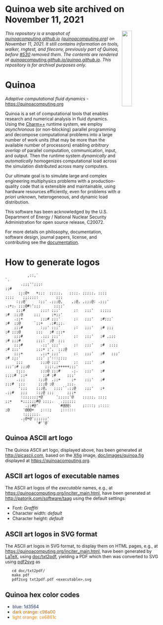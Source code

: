 # Quinoa web site archived on November 11, 2021

<img src="https://quinoacomputing.github.io/quinoa.github.io/quinoa.svg" align="right" width="25%" background=transparent>

_This repository is a snapshot of [quinoacomputing.github.io](https://quinoacomputing.github.io) ([quinoacomputing.org](https://quinoacomputing.org)) on November 11, 2021. It still contains information on tools, _walker_, _rngtest_, and _fileconv_, previously part of Quinoa, before [#530](https://github.com/quinoacomputing/quinoa/pull/530) removed them. The contents are rendered at [quinoacomputing.github.io/quinoa.github.io](https://quinoacomputing.github.io/quinoa.github.io). This repository is for archival purposes only._

# Quinoa

_Adaptive computational fluid dynamics_ - https://quinoacomputing.org

Quinoa is a set of computational tools that enables research and numerical
analysis in fluid dynamics. Using the [Charm++](http://charmplusplus.org)
runtime system, we employ _asynchronous_ (or non-blocking) parallel programming
and decompose computational problems into a large number of work units (that may
be more than the available number of processors) enabling _arbitrary
overlap_ of parallel computation, communication, input, and output. Then the
runtime system _dynamically_ and _automatically_ homogenizes computational load
across the simulation distributed across many computers.

Our ultimate goal is to simulate large and complex engineering multiphysics
problems with a production-quality code that is extensible and maintainable,
using hardware resources efficiently, even for problems with _a priori_
unknown, heterogeneous, and dynamic load distribution.

This software has been acknowledged by the U.S. Department of Energy / National
Nuclear Security Administration for open source release, C20072.

For more details on philosophy, documentation, software design, journal papers,
license, and contributing see the [documentation](https://quinoacomputing.org).

# How to generate logos

              ,::,`                                                            `.        
           .;;;'';;;:                                                          ;;#       
          ;;;@+   +;;;  ;;;;;,   ;;;;. ;;;;;, ;;;;      ;;;;   `;;;;;;:        ;;;       
         :;;@`     :;;' .;;;@,    ,;@, ,;;;@: .;;;'     .;+;. ;;;@#:';;;      ;;;;'      
         ;;;#       ;;;: ;;;'      ;:   ;;;'   ;;;;;     ;#  ;;;@     ;;;     ;+;;'      
        .;;+        ;;;# ;;;'      ;:   ;;;'   ;#;;;`    ;#  ;;@      `;;+   .;#;;;.     
        ;;;#        :;;' ;;;'      ;:   ;;;'   ;# ;;;    ;# ;;;@       ;;;   ;# ;;;+     
        ;;;#        .;;; ;;;'      ;:   ;;;'   ;# ,;;;   ;# ;;;#       ;;;:  ;@  ;;;     
        ;;;#        .;;' ;;;'      ;:   ;;;'   ;#  ;;;;  ;# ;;;'       ;;;+ ;',  ;;;@    
        ;;;+        ,;;+ ;;;'      ;:   ;;;'   ;#   ;;;' ;# ;;;'       ;;;' ;':::;;;;    
        `;;;        ;;;@ ;;;'      ;:   ;;;'   ;#    ;;;';# ;;;@       ;;;:,;+++++;;;'   
         ;;;;       ;;;@ ;;;#     .;.   ;;;'   ;#     ;;;;# `;;+       ;;# ;#     ;;;'   
         .;;;      :;;@  ,;;+     ;+    ;;;'   ;#      ;;;#  ;;;      ;;;@ ;@      ;;;.  
          ';;;    ;;;@,   ;;;;``.;;@    ;;;'   ;+      .;;#   ;;;    :;;@ ;;;      ;;;+  
           :;;;;;;;+@`     ';;;;;'@    ;;;;;, ;;;;      ;;+    +;;;;;;#@ ;;;;.   .;;;;;; 
             .;;#@'         `#@@@:     ;::::; ;::::      ;@      '@@@+   ;:::;    ;::::::
            :;;;;;;.                                                                     
           .;@+@';;;;;;'                                                                 
            `     '#''@`                                                                 

## Quinoa ASCII art logo

The Quinoa ASCII art logo, displayed above, has been generated at
http://picascii.com, based on the [Xfig](http://mcj.sourceforge.net/) image,
[doc/images/quinoa.fig](https://github.com/quinoacomputing/quinoa/blob/master/doc/images/quinoa.fig)
displayed at https://quinoacomputing.org.

## ASCII art logos of executable names

The ASCII art logos of the _executable_ names, e.g., at
https://quinoacomputing.org/inciter_main.html, have been generated at
http://patorjk.com/software/taag using the default settings:

   - Font: _Graffiti_
   - Character width: _default_
   - Character height: _default_

## ASCII art logos in SVG format

The ASCII art logos in SVG format, to display them on HTML pages, e.g., at
https://quinoacomputing.org/inciter_main.html, have been generated by
[LaTeX](https://www.latex-project.org/), using
[doc/txt2pdf](https://github.com/quinoacomputing/quinoa/tree/master/doc/txt2pdf),
yielding a PDF which then was converted to SVG using
[pdf2svg](http://www.cityinthesky.co.uk/opensource/pdf2svg/) as

       cd doc/txt2pdf/
       make pdf
       pdf2svg txt2pdf.pdf <executable>.svg

## Quinoa hex color codes

   - <span style="color:#1d3564">blue: 1d3564</span>
   - <span style="color:#c96a00">dark orange: c96a00</span>
   - <span style="color:#e6851c">light orange: ce6861c</span>
